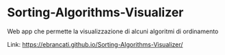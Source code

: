 # Sorting-Algorithms-Visualizer

Web app che permette la visualizzazione di alcuni algoritmi di ordinamento

Link: https://ebrancati.github.io/Sorting-Algorithms-Visualizer/
